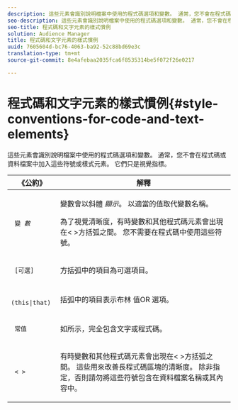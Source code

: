 ```yaml
---
description: 這些元素會識別說明檔案中使用的程式碼選項和變數。 通常，您不會在程式碼或資料檔案中加入這些符號或樣式元素。 它們只是視覺指標。
seo-description: 這些元素會識別說明檔案中使用的程式碼選項和變數。 通常，您不會在程式碼或資料檔案中加入這些符號或樣式元素。 它們只是視覺指標。
seo-title: 程式碼和文字元素的樣式慣例
solution: Audience Manager
title: 程式碼和文字元素的樣式慣例
uuid: 7605604d-bc76-4063-ba92-52c88bd69e3c
translation-type: tm+mt
source-git-commit: 8e4afebaa2035fca6f8535314be5f072f26e0217

---
```



# 程式碼和文字元素的樣式慣例{#style-conventions-for-code-and-text-elements}

這些元素會識別說明檔案中使用的程式碼選項和變數。 通常，您不會在程式碼或資料檔案中加入這些符號或樣式元素。 它們只是視覺指標。

<table id="table_EBEF9490D90041BD8B7ABE3AF1AF35B6"> 
 <thead> 
  <tr> 
   <th colname="col1" class="entry"> 《公約》 </th> 
   <th colname="col2" class="entry"> 解釋 </th> 
  </tr> 
 </thead>
 <tbody> 
  <tr> 
   <td colname="col1"> <p> <code> 變 <i>數</i></code> </p> </td> 
   <td colname="col2"> <p>變數會以斜體 <i>顯示</i>。 以適當的值取代變數名稱。 </p> <p>為了視覺清晰度，有時變數和其他程式碼元素會出現在&lt; &gt;方括弧之間。 您不需要在程式碼中使用這些符號。 </p> </td> 
  </tr> 
  <tr> 
   <td colname="col1"> <p> <code> [可選]</code> </p> </td> 
   <td colname="col2"> <p>方括弧中的項目為可選項目。 </p> </td> 
  </tr> 
  <tr> 
   <td colname="col1"> <p> <code> (this|that) </code> </p> </td> 
   <td colname="col2"> <p>括弧中的項目表示布林 <span class="wintitle"> 值OR</span> 選項。 </p> </td> 
  </tr> 
  <tr> 
   <td colname="col1"> <p> <code> 常值</code> </p> </td> 
   <td colname="col2"> <p>如所示，完全包含文字或程式碼。 </p> </td> 
  </tr> 
  <tr> 
   <td colname="col1"> <p> <code> &lt; &gt;</code> </p> </td> 
   <td colname="col2"> <p>有時變數和其他程式碼元素會出現在&lt; &gt;方括弧之間。 這些用來改善長程式碼區塊的清晰度。 除非指定，否則請勿將這些符號包含在資料檔案名稱或其內容中。 </p> </td> 
  </tr> 
 </tbody> 
</table>

